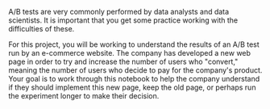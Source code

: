 A/B tests are very commonly performed by data analysts and data scientists.
It is important that you get some practice working with the difficulties of these.

For this project, you will be working to understand the results of an A/B test run by an e-commerce website. 
The company has developed a new web page in order to try and increase the number of users who "convert," 
meaning the number of users who decide to pay for the company's product.
Your goal is to work through this notebook to help the company understand if they should implement this new page,
keep the old page, or perhaps run the experiment longer to make their decision.
